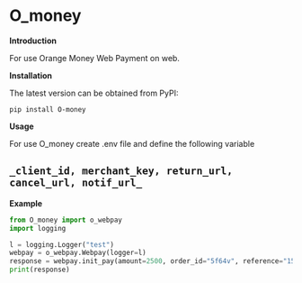 # O_money

**Introduction**

For use Orange Money Web Payment on web.

**Installation**

The latest version can be obtained from PyPI:

`pip install O-money`

**Usage**

For use O_money create .env file and define the following variable

## `_client_id, merchant_key, return_url, cancel_url, notif_url_`

**Example**

```python
from O_money import o_webpay
import logging

l = logging.Logger("test")
webpay = o_webpay.Webpay(logger=l)
response = webpay.init_pay(amount=2500, order_id="5f64v", reference="154f5", lang="us")
print(response)

```
